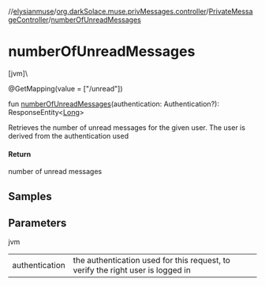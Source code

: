 //[elysianmuse](../../../index.md)/[org.darkSolace.muse.privMessages.controller](../index.md)/[PrivateMessageController](index.md)/[numberOfUnreadMessages](number-of-unread-messages.md)

# numberOfUnreadMessages

[jvm]\

@GetMapping(value = [&quot;/unread&quot;])

fun [numberOfUnreadMessages](number-of-unread-messages.md)(authentication: Authentication?): ResponseEntity&lt;[Long](https://kotlinlang.org/api/latest/jvm/stdlib/kotlin/-long/index.html)&gt;

Retrieves the number of unread messages for the given user. The user is derived from the authentication used

#### Return

number of unread messages

## Samples

## Parameters

jvm

| | |
|---|---|
| authentication | the authentication used for this request, to verify the right user is logged in |
